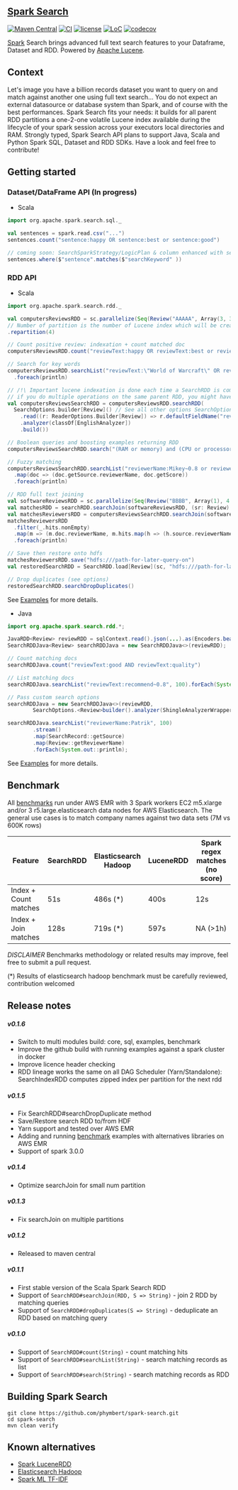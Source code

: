 ## [Spark Search](https://github.com/phymbert/spark-search)

[![Maven Central](https://img.shields.io/maven-central/v/io.github.phymbert/spark-search_2.12.svg?label=Maven%20Central)](https://search.maven.org/search?q=g:io.github.phymbert%20%20a:spark-search_2.12)
[![CI](https://github.com/phymbert/spark-search/workflows/CI/badge.svg)](https://github.com/phymbert/spark-search/actions)
[![license](https://img.shields.io/github/license/phymbert/spark-search.svg)](LICENSE)
[![LoC](https://tokei.rs/b1/github/phymbert/spark-search?category=lines)](https://github.com/phymbert/spark-search)
[![codecov](https://codecov.io/gh/phymbert/spark-search/branch/master/graph/badge.svg)](https://codecov.io/gh/phymbert/spark-search)

[Spark](https://spark.apache.org/) Search brings advanced full text search features to your Dataframe, Dataset and RDD. Powered by [Apache Lucene](https://lucene.apache.org/).

## Context
Let's image you have a billion records dataset you want to query on and match against another one using full text search...
You do not expect an external datasource or database system than Spark, and of course with the best performances.
Spark Search fits your needs: it builds for all parent RDD partitions a one-2-one volatile Lucene index available
 during the lifecycle of your spark session across your executors local directories and RAM.
Strongly typed, Spark Search API plans to support Java, Scala and Python Spark SQL, Dataset and RDD SDKs.
Have a look and feel free to contribute!

## Getting started

### Dataset/DataFrame API (In progress)
* Scala
```scala
import org.apache.spark.search.sql._

val sentences = spark.read.csv("...")
sentences.count("sentence:happy OR sentence:best or sentence:good")

// coming soon: SearchSparkStrategy/LogicPlan & column enhanced with search
sentences.where($"sentence".matches($"searchKeyword" ))
```

### RDD API
* Scala

```scala
import org.apache.spark.search.rdd._

val computersReviewsRDD = sc.parallelize(Seq(Review("AAAAA", Array(3, 3), 3.0, "Ok, this is a good computer to play Civilization IV or World of Warcraft", "11 29, 2010", "XXXXX", "Patrick H.", "Ok for an average user, but not much else.", 1290988800)))
// Number of partition is the number of Lucene index which will be created across your cluster
.repartition(4)

// Count positive review: indexation + count matched doc
computersReviewsRDD.count("reviewText:happy OR reviewText:best or reviewText:good")

// Search for key words
computersReviewsRDD.searchList("reviewText:\"World of Warcraft\" OR reviewText:\"Civilization IV\"", 100)
  .foreach(println)

// /!\ Important lucene indexation is done each time a SearchRDD is computed,
// if you do multiple operations on the same parent RDD, you might have a variable in the driver:
val computersReviewsSearchRDD = computersReviewsRDD.searchRDD(
  SearchOptions.builder[Review]() // See all other options SearchOptions, IndexationOptions and ReaderOptions
    .read((r: ReaderOptions.Builder[Review]) => r.defaultFieldName("reviewText"))
    .analyzer(classOf[EnglishAnalyzer])
    .build())

// Boolean queries and boosting examples returning RDD
computersReviewsSearchRDD.search("(RAM or memory) and (CPU or processor)^4", 10).foreach(println)

// Fuzzy matching
computersReviewsSearchRDD.searchList("reviewerName:Mikey~0.8 or reviewerName:Wiliam~0.4 or reviewerName:jonh~0.2", 100)
  .map(doc => (doc.getSource.reviewerName, doc.getScore))
  .foreach(println)

// RDD full text joining
val softwareReviewsRDD = sc.parallelize(Seq(Review("BBBB", Array(1), 4.0, "I use this and Ulead video studio 11.", "09 17, 2008", "YYYY", "Patrick Holtt", "Great, easy to use and user friendly.", 1221609600)))
val matchesRDD = searchRDD.searchJoin(softwareReviewsRDD, (sr: Review) => s"reviewerName:${"\"" + sr.reviewerName + "\""}~8", 10)
val matchesReviewersRDD = computersReviewsSearchRDD.searchJoin(softwareReviewsRDD, (sr: Review) => s"reviewerName:${"\"" + sr.reviewerName + "\""}~8", 10)
matchesReviewersRDD
  .filter(_.hits.nonEmpty)
  .map(m => (m.doc.reviewerName, m.hits.map(h => (h.source.reviewerName, h.score))))
  .foreach(println)

// Save then restore onto hdfs
matchesReviewersRDD.save("hdfs:///path-for-later-query-on")
val restoredSearchRDD = SearchRDD.load[Review](sc, "hdfs:///path-for-later-query-on")

// Drop duplicates (see options)
restoredSearchRDD.searchDropDuplicates()
```

See [Examples](examples/src/main/scala/org/apache/spark/search/rdd/SearchRDDExamples.scala) for more details.

* Java
```java
import org.apache.spark.search.rdd.*;

JavaRDD<Review> reviewRDD = sqlContext.read().json(...).as(Encoders.bean(Review.class)).repartition(2).javaRDD();
SearchRDDJava<Review> searchRDDJava = new SearchRDDJava<>(reviewRDD);

// Count matching docs
searchRDDJava.count("reviewText:good AND reviewText:quality")

// List matching docs
searchRDDJava.searchList("reviewText:recommend~0.8", 100).forEach(System.out::println);

// Pass custom search options
searchRDDJava = new SearchRDDJava<>(reviewRDD,
        SearchOptions.<Review>builder().analyzer(ShingleAnalyzerWrapper.class).build());

searchRDDJava.searchList("reviewerName:Patrik", 100)
        .stream()
        .map(SearchRecord::getSource)
        .map(Review::getReviewerName)
        .forEach(System.out::println);
```
See [Examples](examples/src/main/java/org/apache/spark/search/rdd/SearchRDDJavaExamples.java) for more details.

## Benchmark

All [benchmarks](benchmark) run under AWS EMR with 3 Spark workers EC2 m5.xlarge and/or 3 r5.large.elasticsearch data nodes for AWS Elasticsearch.
The general use cases is to match company names against two data sets (7M vs 600K rows)

| Feature | SearchRDD | Elasticsearch Hadoop |  LuceneRDD | Spark regex matches (no score) |
|---|---|---|---|---|
| Index + Count matches | 51s | 486s (*)  | 400s | 12s  |
| Index + Join matches | 128s | 719s (*) | 597s | NA (>1h) |

*DISCLAIMER* Benchmarks methodology or related results may improve, feel free to submit a pull request.
 
(*) Results of elasticsearch hadoop benchmark must be carefully reviewed, contribution welcomed

## Release notes

##### v0.1.6
* Switch to multi modules build: core, sql, examples, benchmark
* Improve the github build with running examples against a spark cluster in docker
* Improve licence header checking
* RDD lineage works the same on all DAG Scheduler (Yarn/Standalone): SearchIndexRDD computes zipped index per partition for the next rdd

##### v0.1.5
* Fix SearchRDD#searchDropDuplicate method
* Save/Restore search RDD to/from HDF
* Yarn support and tested over AWS EMR
* Adding and running [benchmark](benchmark) examples with alternatives libraries on AWS EMR
* Support of spark 3.0.0

##### v0.1.4
* Optimize searchJoin for small num partition

##### v0.1.3
* Fix searchJoin on multiple partitions

##### v0.1.2 
* Released to maven central

##### v0.1.1
* First stable version of the Scala Spark Search RDD
* Support of `SearchRDD#searchJoin(RDD, S => String)` - join 2 RDD by matching queries
* Support of `SearchRDD#dropDuplicates(S => String)` - deduplicate an RDD based on matching query

##### v0.1.0
* Support of `SearchRDD#count(String)` -  count matching hits
* Support of `SearchRDD#searchList(String)` - search matching records as list
* Support of `SearchRDD#search(String)` - search matching records as RDD

## Building Spark Search
```shell script
git clone https://github.com/phymbert/spark-search.git
cd spark-search
mvn clean verify
```

## Known alternatives

* [Spark LuceneRDD](https://github.com/zouzias/spark-lucenerdd)
* [Elasticsearch Hadoop](https://github.com/elastic/elasticsearch-hadoop)
* [Spark ML TF-IDF](https://github.com/apache/spark/blob/master/examples/src/main/scala/org/apache/spark/examples/mllib/TFIDFExample.scala)
